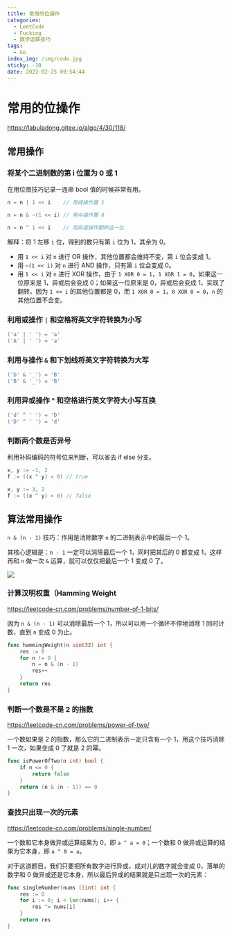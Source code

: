 ```yaml
---
title: 常用的位操作
categories:
  - LeetCode
  - Fucking
  - 数学运算技巧
tags:
  - Go
index_img: /img/code.jpg
sticky: -10
date: 2022-02-25 09:54:44
---
```

# 常用的位操作

https://labuladong.gitee.io/algo/4/30/118/

## 常用操作

### 将某个二进制数的第 i 位置为 0 或 1

在用位图技巧记录一连串 bool 值的时候非常有用。

```go
n = n | 1 << i    // 用或操作置 1

n = n & ~(1 << i) // 用与操作置 0

n = n ^ 1 << i    // 用异或操作翻转这一位
```

解释：将 1 左移 `i` 位，得到的数只有第 `i` 位为 1，其余为 0。

+ 用 `1 << i` 对 `n` 进行 OR 操作，其他位置都会维持不变，第 `i` 位会变成 1。
+ 用 `~(1 << i)` 对 `n` 进行 AND 操作，只有第 `i` 位会变成 0。
+ 用 `1 << i` 对 `n` 进行 XOR 操作，由于 `1 XOR 0 = 1`，`1 XOR 1 = 0`，如果这一位原来是 1，异或后会变成 0；如果这一位原来是 0，异或后会变成 1，实现了翻转。因为 `1 << i` 的其他位置都是 0，而 `1 XOR 0 = 1`，`0 XOR 0 = 0`，`n` 的其他位置不会变。

### 利用或操作 `|` 和空格将英文字符转换为小写

```go
('a' | ' ') = 'a'
('A' | ' ') = 'a'
```

### 利用与操作 `&` 和下划线将英文字符转换为大写

```go
('b' & '_') = 'B'
('B' & '_') = 'B'
```

### 利用异或操作 ^ 和空格进行英文字符大小写互换

```go
('d' ^ ' ') = 'D'
('D' ^ ' ') = 'd'
```

### 判断两个数是否异号

利用补码编码的符号位来判断，可以省去 if else 分支。

```go
x, y := -1, 2
f := ((x ^ y) < 0) // true

x, y := 3, 2
f := ((x ^ y) < 0) // false
```

## 算法常用操作

`n & (n - 1)` 技巧：作用是消除数字 `n` 的二进制表示中的最后一个 1。

其核心逻辑是：`n - 1` 一定可以消除最后一个 1，同时把其后的 0 都变成 1，这样再和 `n` 做一次 `&` 运算，就可以仅仅把最后一个 1 变成 0 了。

![](https://labuladong.gitee.io/algo/images/%e4%bd%8d%e6%93%8d%e4%bd%9c/1.png)

### 计算汉明权重（Hamming Weight

https://leetcode-cn.com/problems/number-of-1-bits/

因为 `n & (n - 1)` 可以消除最后一个 1，所以可以用一个循环不停地消除 1 同时计数，直到 `n` 变成 0 为止。

```go
func hammingWeight(n uint32) int {
    res := 0
    for n != 0 {
        n = n & (n - 1)
        res++
    }
    return res
}
```

### 判断一个数是不是 2 的指数

https://leetcode-cn.com/problems/power-of-two/

一个数如果是 2 的指数，那么它的二进制表示一定只含有一个 1，用这个技巧消除 1 一次，如果变成 0 了就是 2 的幂。

```go
func isPowerOfTwo(n int) bool {
    if n <= 0 {
        return false
    }
    return (n & (n - 1)) == 0
}
```

### 查找只出现一次的元素

https://leetcode-cn.com/problems/single-number/

一个数和它本身做异或运算结果为 0，即 `a ^ a = 0`；一个数和 0 做异或运算的结果为它本身，即 `a ^ 0 = a`。

对于这道题目，我们只要把所有数字进行异或，成对儿的数字就会变成 0，落单的数字和 0 做异或还是它本身，所以最后异或的结果就是只出现一次的元素：

```go
func singleNumber(nums []int) int {
    res := 0
    for i := 0; i < len(nums); i++ {
        res ^= nums[i]
    }
    return res
}
```
